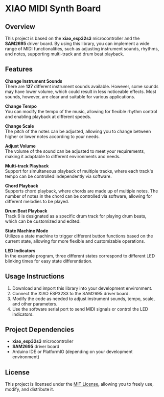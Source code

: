 # XIAO MIDI Synth Board

## Overview
This project is based on the **xiao_esp32s3** microcontroller and the **SAM2695** driver board. By using this library, you can implement a wide range of MIDI functionalities, such as adjusting instrument sounds, rhythms, and notes, supporting multi-track and drum beat playback.

## Features

**Change Instrument Sounds**  
   There are **127** different instrument sounds available. However, some sounds may have lower volume, which could result in less noticeable effects. Most sounds, however, are clear and suitable for various applications.

**Change Tempo**  
   You can modify the tempo of the music, allowing for flexible rhythm control and enabling playback at different speeds.

**Change Scale**  
   The pitch of the notes can be adjusted, allowing you to change between higher or lower notes according to your needs.

**Adjust Volume**  
   The volume of the sound can be adjusted to meet your requirements, making it adaptable to different environments and needs.

**Multi-track Playback**  
   Support for simultaneous playback of multiple tracks, where each track's tempo can be controlled independently via software.

**Chord Playback**  
   Supports chord playback, where chords are made up of multiple notes. The number of notes in the chord can be controlled via software, allowing for different melodies to be played.

**Drum Beat Playback**  
   Track 9 is designated as a specific drum track for playing drum beats, which can be customized and edited.

**State Machine Mode**  
   Utilizes a state machine to trigger different button functions based on the current state, allowing for more flexible and customizable operations.

**LED Indicators**  
   In the example program, three different states correspond to different LED blinking times for easy state differentiation.

## Usage Instructions
1. Download and import this library into your development environment.
2. Connect the XIAO ESP32S3 to the SAM2695 driver board.
3. Modify the code as needed to adjust instrument sounds, tempo, scale, and other parameters.
4. Use the software serial port to send MIDI signals or control the LED indicators.

## Project Dependencies
- **xiao_esp32s3** microcontroller
- **SAM2695** driver board
- Arduino IDE or PlatformIO (depending on your development environment)

## License
This project is licensed under the [MIT License](LICENSE), allowing you to freely use, modify, and distribute it.


